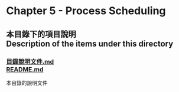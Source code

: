 # Chapter 5 - Process Scheduling

## 本目錄下的項目說明<br />Description of the items under this directory
### [目錄說明文件.md<br />README.md](README.md)
本目錄的說明文件
